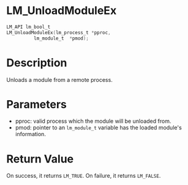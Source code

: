 # LM_UnloadModuleEx

```c
LM_API lm_bool_t
LM_UnloadModuleEx(lm_process_t *pproc,
          lm_module_t  *pmod);
```

# Description

Unloads a module from a remote process.

# Parameters

- pproc: valid process which the module will be unloaded from.
- pmod: pointer to an `lm_module_t` variable has the loaded module's information.

# Return Value

On success, it returns `LM_TRUE`. On failure, it returns `LM_FALSE`.

